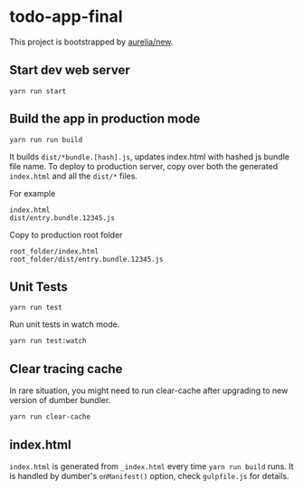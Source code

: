 # todo-app-final

This project is bootstrapped by [aurelia/new](https://github.com/aurelia/new).

## Start dev web server

    yarn run start

## Build the app in production mode

    yarn run run build

It builds `dist/*bundle.[hash].js`, updates index.html with hashed js bundle file name. To deploy to production server, copy over both the generated `index.html` and all the `dist/*` files.

For example
```
index.html
dist/entry.bundle.12345.js
```
Copy to production root folder
```
root_folder/index.html
root_folder/dist/entry.bundle.12345.js
```

## Unit Tests

    yarn run test

Run unit tests in watch mode.

    yarn run test:watch


## Clear tracing cache

In rare situation, you might need to run clear-cache after upgrading to new version of dumber bundler.

    yarn run clear-cache

## index.html

`index.html` is generated from `_index.html` every time `yarn run build` runs. It is handled by dumber's `onManifest()` option, check `gulpfile.js` for details.
